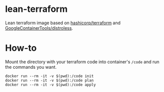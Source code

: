 # lean-terraform

Lean terraform image based on [hashicorp/terraform](https://hub.docker.com/r/hashicorp/terraform) and [GoogleContainerTools/distroless](https://github.com/GoogleContainerTools/distroless).

# How-to

Mount the directory with your terraform code into container's `/code` and run the commands you want.

```
docker run --rm -it -v $(pwd):/code init
docker run --rm -it -v $(pwd):/code plan
docker run --rm -it -v $(pwd):/code apply
```